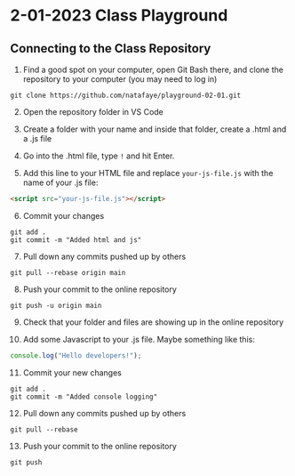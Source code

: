# 2-01-2023 Class Playground

## Connecting to the Class Repository

1. Find a good spot on your computer, open Git Bash there, and clone the repository to your computer (you may need to log in)
```
git clone https://github.com/natafaye/playground-02-01.git
```

2. Open the repository folder in VS Code

3. Create a folder with your name and inside that folder, create a .html and a .js file

4. Go into the .html file, type `!` and hit Enter.

5. Add this line to your HTML file and replace `your-js-file.js` with the name of your .js file:
```html
<script src="your-js-file.js"></script>
```

6. Commit your changes
```
git add .
git commit -m "Added html and js"
```

7. Pull down any commits pushed up by others
```
git pull --rebase origin main
```

8. Push your commit to the online repository
```
git push -u origin main
```

9. Check that your folder and files are showing up in the online repository

10. Add some Javascript to your .js file. Maybe something like this:
```javascript
console.log("Hello developers!");
```

11. Commit your new changes
```
git add .
git commit -m "Added console logging"
```

12. Pull down any commits pushed up by others
```
git pull --rebase
```

13. Push your commit to the online repository
```
git push
```